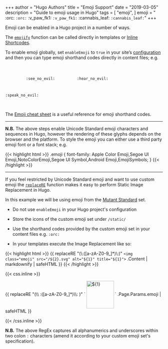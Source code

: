 +++
author = "Hugo Authors"
title = "Emoji Support"
date = "2019-03-05"
description = "Guide to emoji usage in Hugo"
tags = [
    "emoji",
]
emoji = "<span class='nowrap'> :orc: <code>:orc:</code></span><span class='nowrap'> :v_paw_fk1: <code>:v_paw_fk1:</code></span><span class='nowrap'> :cannabis_leaf: <code>:cannabis_leaf:</code></span>"
+++

Emoji can be enabled in a Hugo project in a number of ways. 
<!--more-->
The [`emojify`](https://gohugo.io/functions/emojify/) function can be called directly in templates or [Inline Shortcodes](https://gohugo.io/templates/shortcode-templates/#inline-shortcodes). 

To enable emoji globally, set `enableEmoji` to `true` in your site’s [configuration](https://gohugo.io/getting-started/configuration/) and then you can type emoji shorthand codes directly in content files; e.g.


<p><span class="nowrap"><span class="emojify">🙈</span> <code>:see_no_evil:</code></span>  <span class="nowrap"><span class="emojify">🙉</span> <code>:hear_no_evil:</code></span>  <span class="nowrap"><span class="emojify">🙊</span> <code>:speak_no_evil:</code></span></p>
<br>

The [Emoji cheat sheet](http://www.emoji-cheat-sheet.com/) is a useful reference for emoji shorthand codes.

***

**N.B.** The above steps enable Unicode Standard emoji characters and sequences in Hugo, however the rendering of these glyphs depends on the browser and the platform. To style the emoji you can either use a third party emoji font or a font stack; e.g.

{{< highlight html >}}
.emoji {
font-family: Apple Color Emoji,Segoe UI Emoji,NotoColorEmoji,Segoe UI Symbol,Android Emoji,EmojiSymbols;
}
{{< /highlight >}}

***


If you feel restricted by Unicode Standard emoji and want to use custom emoji the [`replaceRE`](https://gohugo.io/functions/replacere/#readout) function makes it easy to perform Static Image Replacement in Hugo.

In this example we will be using emoji from the [Mutant Standard](https://mutant.tech/) set.

- Do not use `enableEmoji` in your Hugo project's configuration

- Store the icons of the custom emoji set under `/static/` 

- Use the shorthand codes provided by the custom emoji set in your content files e.g. `:orc:`

- In your templates execute the Image Replacement like so:

{{< highlight html >}}
{{ replaceRE "(\\:([a-zA-Z0-9_]*)\\:)" `<img class="emoji" src="/${2}.svg" alt="${1}" title="${1}">` .Content | markdownify | safeHTML }}
{{< /highlight >}}


{{< css.inline >}}
<p>{{ replaceRE "(\\ :([a-zA-Z0-9_]*)\\: )" `<img class="emoji" src="/${2}.svg" alt="${1}" title="${1}">` .Page.Params.emoji | safeHTML }}</p>
<style>
	.emoji {
	display: inline-block;
	margin-left: 3px;
	margin-right: 3px;
	height: 5.5rem;
	width: 5.5rem;
	vertical-align: middle;
}
.emojify {
	font-family: Apple Color Emoji,Segoe UI Emoji,NotoColorEmoji,Segoe UI Symbol,Android Emoji,EmojiSymbols;
	font-size: 5rem;
	vertical-align: middle;
}
@media screen and (max-width:650px) {
    .nowrap {
	display: block;
	margin: 25px 0;
}
}
</style>
{{< /css.inline >}}


**N.B.** The above RegEx captures all alphanumerics and underscores within two colon `:` characters (amend it according to your custom emoji set's specification).